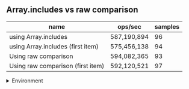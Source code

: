 ## Array.includes vs raw comparison

|name|ops/sec|samples|
|-|-|-|
|using Array.includes|587,190,894|96|
|using Array.includes (first item)|575,456,138|94|
|Using raw comparison|594,082,365|93|
|Using raw comparison (first item)|592,120,521|97|


<details>
<summary>Environment</summary>

* __Machine:__ linux x64 | 2 vCPUs | 6.8GB Mem
* __Run:__ Tue Oct 10 2023 20:56:39 GMT+0000 (Coordinated Universal Time)
</details>

<!--
{"environment":{"platform":"linux","arch":"x64","cpus":2,"totalMemory":6.759757995605469},"benchmarks":"[{\"timeStamp\":1696971382885,\"currentTarget\":{\"0\":{\"name\":\"using Array.includes\",\"options\":{\"async\":false,\"defer\":false,\"delay\":0.005,\"initCount\":1,\"maxTime\":5,\"minSamples\":5,\"minTime\":0.05},\"async\":false,\"defer\":false,\"delay\":0.005,\"initCount\":1,\"maxTime\":5,\"minSamples\":5,\"minTime\":0.05,\"id\":1,\"stats\":{\"moe\":1.1638781719102714e-11,\"rme\":0.6834186639190564,\"sem\":5.938153938317711e-12,\"deviation\":5.818178865190706e-11,\"mean\":1.7030236857097604e-9,\"sample\":[1.7072237518775153e-9,1.7896652334244849e-9,1.684693413960653e-9,1.6855086560657862e-9,1.6723541983934362e-9,1.7002535317568772e-9,1.7586540576321457e-9,1.7725470388930362e-9,1.7534371310819755e-9,1.6757665306461163e-9,1.6948631301412543e-9,1.670102591439304e-9,1.6738018363074474e-9,1.6968111473923005e-9,1.6996664649183788e-9,1.67289787144994e-9,1.6692386849462667e-9,1.9366142923841677e-9,1.9936271845066923e-9,1.6830048869870487e-9,1.6688283952365702e-9,1.6862771650578724e-9,1.6781515209470558e-9,1.671800452376008e-9,1.8676130424698048e-9,1.676797241369557e-9,1.6840122497878174e-9,1.6710832708998762e-9,1.6872344965957729e-9,1.6933954463679206e-9,1.690083143286802e-9,1.6841256873378279e-9,1.7911833174156091e-9,1.6863872671903583e-9,1.6766438121634271e-9,1.6960072450605302e-9,1.6953040389838263e-9,1.6876794746477248e-9,1.684046938130073e-9,1.6798039868512505e-9,1.6995610323704272e-9,1.7026565333124491e-9,1.6967424044371192e-9,1.6872057786508864e-9,1.686011632468742e-9,1.676061381555288e-9,1.6772689027617058e-9,1.6996911470080605e-9,1.6925862073681108e-9,1.8417498480884087e-9,1.692062513462579e-9,1.9253612940939694e-9,1.6759579836120262e-9,1.6799941056501506e-9,1.6890704104638184e-9,1.682679316882476e-9,1.6853478510271785e-9,1.6891237771442116e-9,1.6956850437276574e-9,1.688176451858885e-9,1.6775223944935726e-9,1.6844305444995729e-9,1.8169159302009183e-9,1.6699271151233369e-9,1.6707677070478771e-9,1.677932684203269e-9,1.6733728682596132e-9,1.6998779303894358e-9,1.6816752561450566e-9,1.7927524645900401e-9,1.6815418727982493e-9,1.6885300394706639e-9,1.6824958689186249e-9,1.6787966240504816e-9,1.6769453339076477e-9,1.6940872453166902e-9,1.6844038611593763e-9,1.6810181788927174e-9,1.681952162507946e-9,1.6774290028028847e-9,1.6896374647971697e-9,1.6784663843613746e-9,1.68925055636432e-9,1.6760380336326158e-9,1.717209993951554e-9,1.6683193438139712e-9,1.7157489810132692e-9,1.6757812064832245e-9,1.6756610980981649e-9,1.682589260609313e-9,1.670324063162935e-9,1.6701139318588877e-9,1.6768652838870583e-9,1.6684861146901992e-9,1.6727090868180498e-9,1.6805144974923331e-9],\"variance\":3.385120530735181e-21},\"times\":{\"cycle\":0.051058785689280496,\"elapsed\":5.647,\"period\":1.7030236857097604e-9,\"timeStamp\":1696971377238},\"running\":false,\"count\":29981254,\"cycles\":7,\"hz\":587190893.6975443},\"1\":{\"name\":\"using Array.includes (first item)\",\"options\":{\"async\":false,\"defer\":false,\"delay\":0.005,\"initCount\":1,\"maxTime\":5,\"minSamples\":5,\"minTime\":0.05},\"async\":false,\"defer\":false,\"delay\":0.005,\"initCount\":1,\"maxTime\":5,\"minSamples\":5,\"minTime\":0.05,\"id\":2,\"stats\":{\"moe\":1.8285670122189967e-11,\"rme\":1.052260111091939,\"sem\":9.329423531729576e-12,\"deviation\":9.045211707214276e-11,\"mean\":1.7377519046326652e-9,\"sample\":[1.7030899394910156e-9,1.684050038502367e-9,1.6825222453291394e-9,1.6955567573291886e-9,1.67664523575496e-9,1.6876739007972042e-9,1.6840266389044925e-9,1.7306165405263384e-9,1.7061917459500694e-9,1.6948883220802803e-9,1.711239190147731e-9,1.6725077938403141e-9,1.6945187467985512e-9,1.6865880094877075e-9,1.6666113685365024e-9,1.671665437856321e-9,1.6759071473482434e-9,1.6859554268439697e-9,1.6746652532184943e-9,1.6664315580602736e-9,1.687270530238156e-9,1.6677733284034435e-9,1.7083425469140215e-9,1.6751979929408824e-9,1.7160235936913124e-9,1.7157871866941446e-9,1.7979977282822337e-9,1.9387664928088127e-9,1.6750880958140482e-9,1.6887721358148712e-9,1.6758505841193758e-9,1.6708397611999687e-9,1.6742990404359504e-9,1.8887749190320182e-9,1.86475302510069e-9,1.783438073518348e-9,1.7660917059396585e-9,2.0701328773118596e-9,1.6746652532184943e-9,1.6667778288922043e-9,1.7203718378108837e-9,1.6996327751384935e-9,1.67560751870798e-9,1.7784172962696701e-9,1.844213714855142e-9,1.8537392422498223e-9,1.830632913566925e-9,1.889280991805423e-9,1.8085453888450655e-9,1.7632949722114411e-9,1.7887319123345193e-9,1.7548548329200789e-9,1.945155674057573e-9,1.989071012054327e-9,1.7906996069071991e-9,1.7173386970854988e-9,1.939249227840348e-9,2.0357797212801122e-9,1.8257253293601245e-9,1.874764650026091e-9,1.8943517404528827e-9,1.813276525074822e-9,1.7764629185254462e-9,1.8419596751785838e-9,1.7251562413544653e-9,1.781187396340975e-9,1.681340812863204e-9,1.683405054442191e-9,1.678484153406934e-9,1.6848233965489837e-9,1.76936122037014e-9,1.664870093339648e-9,1.6899807045814085e-9,1.6755975310866378e-9,1.6792532668344187e-9,1.680708196927395e-9,1.672208165200051e-9,1.6743156864715206e-9,1.6709063453422494e-9,1.6885224119892472e-9,1.691612149235571e-9,1.7126541364632674e-9,1.7332425192216766e-9,1.6804576075079214e-9,1.6975509553459441e-9,1.6837937060806834e-9,1.6669467528611707e-9,1.6749240990716106e-9,1.6705192584311005e-9,1.665205444372245e-9,1.6712983261878563e-9,1.6764589634273947e-9,1.7061908470641486e-9,1.708551421368356e-9],\"variance\":8.18158548283262e-21},\"times\":{\"cycle\":0.05219717023029801,\"elapsed\":5.395,\"period\":1.7377519046326652e-9,\"timeStamp\":1696971382901},\"running\":false,\"count\":30037182,\"cycles\":6,\"hz\":575456138.0908887},\"2\":{\"name\":\"Using raw comparison\",\"options\":{\"async\":false,\"defer\":false,\"delay\":0.005,\"initCount\":1,\"maxTime\":5,\"minSamples\":5,\"minTime\":0.05},\"async\":false,\"defer\":false,\"delay\":0.005,\"initCount\":1,\"maxTime\":5,\"minSamples\":5,\"minTime\":0.05,\"id\":3,\"stats\":{\"moe\":5.773371127348908e-12,\"rme\":0.3429857971974657,\"sem\":2.9455975139535244e-12,\"deviation\":2.840631370701686e-11,\"mean\":1.6832682794806893e-9,\"sample\":[1.6865368088101777e-9,1.708238140277028e-9,1.6707003603634077e-9,1.6828670912621406e-9,1.6946410668465278e-9,1.7375312579997496e-9,1.6801978730530706e-9,1.691611967004693e-9,1.7033921917417604e-9,1.6748919389950222e-9,1.6771322498619918e-9,1.6718419707710177e-9,1.7102835672681953e-9,1.6710727359391066e-9,1.6596909001638324e-9,1.6732734416983573e-9,1.6644043037513626e-9,1.664849058402957e-9,1.6801643175931895e-9,1.6641321072664578e-9,1.6649187919494495e-9,1.9171354375162697e-9,1.6890865605732105e-9,1.6605904330420047e-9,1.6785112906776669e-9,1.6934049954776085e-9,1.6610783687235784e-9,1.6804563952748336e-9,1.6904939435203413e-9,1.6817143871259327e-9,1.7073128385300647e-9,1.6640690118490936e-9,1.6731572744386126e-9,1.699449410336649e-9,1.674504914223589e-9,1.679457290459737e-9,1.6853158377031862e-9,1.6714146327798582e-9,1.6787934443562642e-9,1.666465575608274e-9,1.6853789331205503e-9,1.6747837156469764e-9,1.7008966220585496e-9,1.7079932467657127e-9,1.6749563401949574e-9,1.6641652979120992e-9,1.6717465724269177e-9,1.6724369710469038e-9,1.670040440478369e-9,1.7005514061532337e-9,1.6983706147813676e-9,1.7000966611173014e-9,1.6597805149070641e-9,1.693189223090294e-9,1.6748567350673875e-9,1.6849520056746553e-9,1.6718733610391355e-9,1.6737957124775501e-9,1.68040135134638e-9,1.6682241942199344e-9,1.6938544641031094e-9,1.6698184427819904e-9,1.6917133774137891e-9,1.6765201594526953e-9,1.6611811179909976e-9,1.6877791919343166e-9,1.685107771686664e-9,1.6861683725199193e-9,1.66784969295702e-9,1.6975301442860569e-9,1.6814453481855894e-9,1.665778203847533e-9,1.7056371686604219e-9,1.6778790687697994e-9,1.6834903570730347e-9,1.6687810411420128e-9,1.6888994478360009e-9,1.6691953124505465e-9,1.6604950184206566e-9,1.6868710098008967e-9,1.7046527937479367e-9,1.6875372243484283e-9,1.6681247691058862e-9,1.6864567384923632e-9,1.6615987034699994e-9,1.6657351196314458e-9,1.6829766275087483e-9,1.679277748132523e-9,1.6839543409385924e-9,1.6782072047878627e-9,1.6643728630021685e-9,1.6791750088480065e-9,1.682612035615534e-9],\"variance\":8.069186584214539e-22},\"times\":{\"cycle\":0.05079003314998424,\"elapsed\":5.398,\"period\":1.6832682794806893e-9,\"timeStamp\":1696971388296},\"running\":false,\"count\":30173463,\"cycles\":7,\"hz\":594082364.7603657},\"3\":{\"name\":\"Using raw comparison (first item)\",\"options\":{\"async\":false,\"defer\":false,\"delay\":0.005,\"initCount\":1,\"maxTime\":5,\"minSamples\":5,\"minTime\":0.05},\"async\":false,\"defer\":false,\"delay\":0.005,\"initCount\":1,\"maxTime\":5,\"minSamples\":5,\"minTime\":0.05,\"id\":4,\"stats\":{\"moe\":1.0233364271302843e-11,\"rme\":0.6059384981206611,\"sem\":5.221104220052471e-12,\"deviation\":5.142191303165434e-11,\"mean\":1.6888453701228707e-9,\"sample\":[1.6836901009995438e-9,1.6858043154616143e-9,1.6970505472727436e-9,1.675260201316078e-9,1.6744669422623174e-9,1.6761132344192848e-9,1.666862727318951e-9,1.6775703471859997e-9,1.6729400986361428e-9,1.6634273623494247e-9,1.6984711185467093e-9,1.6865254689226054e-9,1.6786941114376343e-9,1.6871860809705115e-9,1.6595132576422485e-9,2.0348966567090364e-9,1.6891041630317987e-9,1.663296329741813e-9,1.6693525368065427e-9,1.6825169693719419e-9,1.7191530203023232e-9,1.6710648872786669e-9,1.6623737894769886e-9,1.6729298773169442e-9,1.670776199403551e-9,1.7044886717218679e-9,1.6866783553179658e-9,1.6974600842557133e-9,1.685224861640529e-9,1.709522525518515e-9,1.6839336968234446e-9,1.6666809462086888e-9,1.6774294926320549e-9,1.6661400048592473e-9,1.6759295434344843e-9,1.6703213003139e-9,1.6633591110590219e-9,1.662980830395077e-9,1.6720369690374621e-9,1.663123515206916e-9,1.6635681940821374e-9,1.6747249517974206e-9,1.6694253060605805e-9,1.750930520659533e-9,1.6995106640969241e-9,1.686601770074774e-9,1.6768785965282993e-9,1.939702393992319e-9,1.6707692974405597e-9,1.6922597869669305e-9,1.6823076540712258e-9,1.6876272093166945e-9,1.6717382932255175e-9,1.6613713457175344e-9,1.7068876347815664e-9,1.663402281510232e-9,1.6927442848594093e-9,1.663491874299061e-9,1.6779670825475436e-9,1.714632997740868e-9,1.67296279437121e-9,1.6645172803584668e-9,1.6864955860287546e-9,1.7204038019994057e-9,1.6762514138239815e-9,1.675610958113911e-9,1.6829381550269815e-9,1.6616733397809172e-9,1.684006698355083e-9,1.6693888052947612e-9,1.6629708756407628e-9,1.686449130508621e-9,1.667513893684684e-9,1.685825266055741e-9,1.6707294784233024e-9,1.6849558178139268e-9,1.6909224320898276e-9,1.6888782232913775e-9,1.6665747289801547e-9,1.6864557670114973e-9,1.7443466784336286e-9,1.661129113362552e-9,1.6604355324469577e-9,1.883424252316654e-9,1.682108558984939e-9,1.6806948843247593e-9,1.6852378691861662e-9,1.6699993967418886e-9,1.6624299342913213e-9,1.6880950827694683e-9,1.6829912470499916e-9,1.7015183721295549e-9,1.6684297642641177e-9,1.6792645852248747e-9,1.691284154679096e-9,1.6732913676286124e-9,1.6669032690550423e-9],\"variance\":2.6442131398350225e-21},\"times\":{\"cycle\":0.050895641925283855,\"elapsed\":5.634,\"period\":1.6888453701228707e-9,\"timeStamp\":1696971393695},\"running\":false,\"count\":30136354,\"cycles\":8,\"hz\":592120520.7361557},\"options\":{},\"events\":{\"start\":[null],\"cycle\":[null,null],\"complete\":[null,null]},\"length\":4,\"running\":false},\"type\":\"cycle\",\"target\":{\"name\":\"using Array.includes\",\"options\":{\"async\":false,\"defer\":false,\"delay\":0.005,\"initCount\":1,\"maxTime\":5,\"minSamples\":5,\"minTime\":0.05},\"async\":false,\"defer\":false,\"delay\":0.005,\"initCount\":1,\"maxTime\":5,\"minSamples\":5,\"minTime\":0.05,\"id\":1,\"stats\":{\"moe\":1.1638781719102714e-11,\"rme\":0.6834186639190564,\"sem\":5.938153938317711e-12,\"deviation\":5.818178865190706e-11,\"mean\":1.7030236857097604e-9,\"sample\":[1.7072237518775153e-9,1.7896652334244849e-9,1.684693413960653e-9,1.6855086560657862e-9,1.6723541983934362e-9,1.7002535317568772e-9,1.7586540576321457e-9,1.7725470388930362e-9,1.7534371310819755e-9,1.6757665306461163e-9,1.6948631301412543e-9,1.670102591439304e-9,1.6738018363074474e-9,1.6968111473923005e-9,1.6996664649183788e-9,1.67289787144994e-9,1.6692386849462667e-9,1.9366142923841677e-9,1.9936271845066923e-9,1.6830048869870487e-9,1.6688283952365702e-9,1.6862771650578724e-9,1.6781515209470558e-9,1.671800452376008e-9,1.8676130424698048e-9,1.676797241369557e-9,1.6840122497878174e-9,1.6710832708998762e-9,1.6872344965957729e-9,1.6933954463679206e-9,1.690083143286802e-9,1.6841256873378279e-9,1.7911833174156091e-9,1.6863872671903583e-9,1.6766438121634271e-9,1.6960072450605302e-9,1.6953040389838263e-9,1.6876794746477248e-9,1.684046938130073e-9,1.6798039868512505e-9,1.6995610323704272e-9,1.7026565333124491e-9,1.6967424044371192e-9,1.6872057786508864e-9,1.686011632468742e-9,1.676061381555288e-9,1.6772689027617058e-9,1.6996911470080605e-9,1.6925862073681108e-9,1.8417498480884087e-9,1.692062513462579e-9,1.9253612940939694e-9,1.6759579836120262e-9,1.6799941056501506e-9,1.6890704104638184e-9,1.682679316882476e-9,1.6853478510271785e-9,1.6891237771442116e-9,1.6956850437276574e-9,1.688176451858885e-9,1.6775223944935726e-9,1.6844305444995729e-9,1.8169159302009183e-9,1.6699271151233369e-9,1.6707677070478771e-9,1.677932684203269e-9,1.6733728682596132e-9,1.6998779303894358e-9,1.6816752561450566e-9,1.7927524645900401e-9,1.6815418727982493e-9,1.6885300394706639e-9,1.6824958689186249e-9,1.6787966240504816e-9,1.6769453339076477e-9,1.6940872453166902e-9,1.6844038611593763e-9,1.6810181788927174e-9,1.681952162507946e-9,1.6774290028028847e-9,1.6896374647971697e-9,1.6784663843613746e-9,1.68925055636432e-9,1.6760380336326158e-9,1.717209993951554e-9,1.6683193438139712e-9,1.7157489810132692e-9,1.6757812064832245e-9,1.6756610980981649e-9,1.682589260609313e-9,1.670324063162935e-9,1.6701139318588877e-9,1.6768652838870583e-9,1.6684861146901992e-9,1.6727090868180498e-9,1.6805144974923331e-9],\"variance\":3.385120530735181e-21},\"times\":{\"cycle\":0.051058785689280496,\"elapsed\":5.647,\"period\":1.7030236857097604e-9,\"timeStamp\":1696971377238},\"running\":false,\"count\":29981254,\"cycles\":7,\"hz\":587190893.6975443},\"aborted\":false},{\"timeStamp\":1696971388296,\"currentTarget\":{\"0\":{\"name\":\"using Array.includes\",\"options\":{\"async\":false,\"defer\":false,\"delay\":0.005,\"initCount\":1,\"maxTime\":5,\"minSamples\":5,\"minTime\":0.05},\"async\":false,\"defer\":false,\"delay\":0.005,\"initCount\":1,\"maxTime\":5,\"minSamples\":5,\"minTime\":0.05,\"id\":1,\"stats\":{\"moe\":1.1638781719102714e-11,\"rme\":0.6834186639190564,\"sem\":5.938153938317711e-12,\"deviation\":5.818178865190706e-11,\"mean\":1.7030236857097604e-9,\"sample\":[1.7072237518775153e-9,1.7896652334244849e-9,1.684693413960653e-9,1.6855086560657862e-9,1.6723541983934362e-9,1.7002535317568772e-9,1.7586540576321457e-9,1.7725470388930362e-9,1.7534371310819755e-9,1.6757665306461163e-9,1.6948631301412543e-9,1.670102591439304e-9,1.6738018363074474e-9,1.6968111473923005e-9,1.6996664649183788e-9,1.67289787144994e-9,1.6692386849462667e-9,1.9366142923841677e-9,1.9936271845066923e-9,1.6830048869870487e-9,1.6688283952365702e-9,1.6862771650578724e-9,1.6781515209470558e-9,1.671800452376008e-9,1.8676130424698048e-9,1.676797241369557e-9,1.6840122497878174e-9,1.6710832708998762e-9,1.6872344965957729e-9,1.6933954463679206e-9,1.690083143286802e-9,1.6841256873378279e-9,1.7911833174156091e-9,1.6863872671903583e-9,1.6766438121634271e-9,1.6960072450605302e-9,1.6953040389838263e-9,1.6876794746477248e-9,1.684046938130073e-9,1.6798039868512505e-9,1.6995610323704272e-9,1.7026565333124491e-9,1.6967424044371192e-9,1.6872057786508864e-9,1.686011632468742e-9,1.676061381555288e-9,1.6772689027617058e-9,1.6996911470080605e-9,1.6925862073681108e-9,1.8417498480884087e-9,1.692062513462579e-9,1.9253612940939694e-9,1.6759579836120262e-9,1.6799941056501506e-9,1.6890704104638184e-9,1.682679316882476e-9,1.6853478510271785e-9,1.6891237771442116e-9,1.6956850437276574e-9,1.688176451858885e-9,1.6775223944935726e-9,1.6844305444995729e-9,1.8169159302009183e-9,1.6699271151233369e-9,1.6707677070478771e-9,1.677932684203269e-9,1.6733728682596132e-9,1.6998779303894358e-9,1.6816752561450566e-9,1.7927524645900401e-9,1.6815418727982493e-9,1.6885300394706639e-9,1.6824958689186249e-9,1.6787966240504816e-9,1.6769453339076477e-9,1.6940872453166902e-9,1.6844038611593763e-9,1.6810181788927174e-9,1.681952162507946e-9,1.6774290028028847e-9,1.6896374647971697e-9,1.6784663843613746e-9,1.68925055636432e-9,1.6760380336326158e-9,1.717209993951554e-9,1.6683193438139712e-9,1.7157489810132692e-9,1.6757812064832245e-9,1.6756610980981649e-9,1.682589260609313e-9,1.670324063162935e-9,1.6701139318588877e-9,1.6768652838870583e-9,1.6684861146901992e-9,1.6727090868180498e-9,1.6805144974923331e-9],\"variance\":3.385120530735181e-21},\"times\":{\"cycle\":0.051058785689280496,\"elapsed\":5.647,\"period\":1.7030236857097604e-9,\"timeStamp\":1696971377238},\"running\":false,\"count\":29981254,\"cycles\":7,\"hz\":587190893.6975443},\"1\":{\"name\":\"using Array.includes (first item)\",\"options\":{\"async\":false,\"defer\":false,\"delay\":0.005,\"initCount\":1,\"maxTime\":5,\"minSamples\":5,\"minTime\":0.05},\"async\":false,\"defer\":false,\"delay\":0.005,\"initCount\":1,\"maxTime\":5,\"minSamples\":5,\"minTime\":0.05,\"id\":2,\"stats\":{\"moe\":1.8285670122189967e-11,\"rme\":1.052260111091939,\"sem\":9.329423531729576e-12,\"deviation\":9.045211707214276e-11,\"mean\":1.7377519046326652e-9,\"sample\":[1.7030899394910156e-9,1.684050038502367e-9,1.6825222453291394e-9,1.6955567573291886e-9,1.67664523575496e-9,1.6876739007972042e-9,1.6840266389044925e-9,1.7306165405263384e-9,1.7061917459500694e-9,1.6948883220802803e-9,1.711239190147731e-9,1.6725077938403141e-9,1.6945187467985512e-9,1.6865880094877075e-9,1.6666113685365024e-9,1.671665437856321e-9,1.6759071473482434e-9,1.6859554268439697e-9,1.6746652532184943e-9,1.6664315580602736e-9,1.687270530238156e-9,1.6677733284034435e-9,1.7083425469140215e-9,1.6751979929408824e-9,1.7160235936913124e-9,1.7157871866941446e-9,1.7979977282822337e-9,1.9387664928088127e-9,1.6750880958140482e-9,1.6887721358148712e-9,1.6758505841193758e-9,1.6708397611999687e-9,1.6742990404359504e-9,1.8887749190320182e-9,1.86475302510069e-9,1.783438073518348e-9,1.7660917059396585e-9,2.0701328773118596e-9,1.6746652532184943e-9,1.6667778288922043e-9,1.7203718378108837e-9,1.6996327751384935e-9,1.67560751870798e-9,1.7784172962696701e-9,1.844213714855142e-9,1.8537392422498223e-9,1.830632913566925e-9,1.889280991805423e-9,1.8085453888450655e-9,1.7632949722114411e-9,1.7887319123345193e-9,1.7548548329200789e-9,1.945155674057573e-9,1.989071012054327e-9,1.7906996069071991e-9,1.7173386970854988e-9,1.939249227840348e-9,2.0357797212801122e-9,1.8257253293601245e-9,1.874764650026091e-9,1.8943517404528827e-9,1.813276525074822e-9,1.7764629185254462e-9,1.8419596751785838e-9,1.7251562413544653e-9,1.781187396340975e-9,1.681340812863204e-9,1.683405054442191e-9,1.678484153406934e-9,1.6848233965489837e-9,1.76936122037014e-9,1.664870093339648e-9,1.6899807045814085e-9,1.6755975310866378e-9,1.6792532668344187e-9,1.680708196927395e-9,1.672208165200051e-9,1.6743156864715206e-9,1.6709063453422494e-9,1.6885224119892472e-9,1.691612149235571e-9,1.7126541364632674e-9,1.7332425192216766e-9,1.6804576075079214e-9,1.6975509553459441e-9,1.6837937060806834e-9,1.6669467528611707e-9,1.6749240990716106e-9,1.6705192584311005e-9,1.665205444372245e-9,1.6712983261878563e-9,1.6764589634273947e-9,1.7061908470641486e-9,1.708551421368356e-9],\"variance\":8.18158548283262e-21},\"times\":{\"cycle\":0.05219717023029801,\"elapsed\":5.395,\"period\":1.7377519046326652e-9,\"timeStamp\":1696971382901},\"running\":false,\"count\":30037182,\"cycles\":6,\"hz\":575456138.0908887},\"2\":{\"name\":\"Using raw comparison\",\"options\":{\"async\":false,\"defer\":false,\"delay\":0.005,\"initCount\":1,\"maxTime\":5,\"minSamples\":5,\"minTime\":0.05},\"async\":false,\"defer\":false,\"delay\":0.005,\"initCount\":1,\"maxTime\":5,\"minSamples\":5,\"minTime\":0.05,\"id\":3,\"stats\":{\"moe\":5.773371127348908e-12,\"rme\":0.3429857971974657,\"sem\":2.9455975139535244e-12,\"deviation\":2.840631370701686e-11,\"mean\":1.6832682794806893e-9,\"sample\":[1.6865368088101777e-9,1.708238140277028e-9,1.6707003603634077e-9,1.6828670912621406e-9,1.6946410668465278e-9,1.7375312579997496e-9,1.6801978730530706e-9,1.691611967004693e-9,1.7033921917417604e-9,1.6748919389950222e-9,1.6771322498619918e-9,1.6718419707710177e-9,1.7102835672681953e-9,1.6710727359391066e-9,1.6596909001638324e-9,1.6732734416983573e-9,1.6644043037513626e-9,1.664849058402957e-9,1.6801643175931895e-9,1.6641321072664578e-9,1.6649187919494495e-9,1.9171354375162697e-9,1.6890865605732105e-9,1.6605904330420047e-9,1.6785112906776669e-9,1.6934049954776085e-9,1.6610783687235784e-9,1.6804563952748336e-9,1.6904939435203413e-9,1.6817143871259327e-9,1.7073128385300647e-9,1.6640690118490936e-9,1.6731572744386126e-9,1.699449410336649e-9,1.674504914223589e-9,1.679457290459737e-9,1.6853158377031862e-9,1.6714146327798582e-9,1.6787934443562642e-9,1.666465575608274e-9,1.6853789331205503e-9,1.6747837156469764e-9,1.7008966220585496e-9,1.7079932467657127e-9,1.6749563401949574e-9,1.6641652979120992e-9,1.6717465724269177e-9,1.6724369710469038e-9,1.670040440478369e-9,1.7005514061532337e-9,1.6983706147813676e-9,1.7000966611173014e-9,1.6597805149070641e-9,1.693189223090294e-9,1.6748567350673875e-9,1.6849520056746553e-9,1.6718733610391355e-9,1.6737957124775501e-9,1.68040135134638e-9,1.6682241942199344e-9,1.6938544641031094e-9,1.6698184427819904e-9,1.6917133774137891e-9,1.6765201594526953e-9,1.6611811179909976e-9,1.6877791919343166e-9,1.685107771686664e-9,1.6861683725199193e-9,1.66784969295702e-9,1.6975301442860569e-9,1.6814453481855894e-9,1.665778203847533e-9,1.7056371686604219e-9,1.6778790687697994e-9,1.6834903570730347e-9,1.6687810411420128e-9,1.6888994478360009e-9,1.6691953124505465e-9,1.6604950184206566e-9,1.6868710098008967e-9,1.7046527937479367e-9,1.6875372243484283e-9,1.6681247691058862e-9,1.6864567384923632e-9,1.6615987034699994e-9,1.6657351196314458e-9,1.6829766275087483e-9,1.679277748132523e-9,1.6839543409385924e-9,1.6782072047878627e-9,1.6643728630021685e-9,1.6791750088480065e-9,1.682612035615534e-9],\"variance\":8.069186584214539e-22},\"times\":{\"cycle\":0.05079003314998424,\"elapsed\":5.398,\"period\":1.6832682794806893e-9,\"timeStamp\":1696971388296},\"running\":false,\"count\":30173463,\"cycles\":7,\"hz\":594082364.7603657},\"3\":{\"name\":\"Using raw comparison (first item)\",\"options\":{\"async\":false,\"defer\":false,\"delay\":0.005,\"initCount\":1,\"maxTime\":5,\"minSamples\":5,\"minTime\":0.05},\"async\":false,\"defer\":false,\"delay\":0.005,\"initCount\":1,\"maxTime\":5,\"minSamples\":5,\"minTime\":0.05,\"id\":4,\"stats\":{\"moe\":1.0233364271302843e-11,\"rme\":0.6059384981206611,\"sem\":5.221104220052471e-12,\"deviation\":5.142191303165434e-11,\"mean\":1.6888453701228707e-9,\"sample\":[1.6836901009995438e-9,1.6858043154616143e-9,1.6970505472727436e-9,1.675260201316078e-9,1.6744669422623174e-9,1.6761132344192848e-9,1.666862727318951e-9,1.6775703471859997e-9,1.6729400986361428e-9,1.6634273623494247e-9,1.6984711185467093e-9,1.6865254689226054e-9,1.6786941114376343e-9,1.6871860809705115e-9,1.6595132576422485e-9,2.0348966567090364e-9,1.6891041630317987e-9,1.663296329741813e-9,1.6693525368065427e-9,1.6825169693719419e-9,1.7191530203023232e-9,1.6710648872786669e-9,1.6623737894769886e-9,1.6729298773169442e-9,1.670776199403551e-9,1.7044886717218679e-9,1.6866783553179658e-9,1.6974600842557133e-9,1.685224861640529e-9,1.709522525518515e-9,1.6839336968234446e-9,1.6666809462086888e-9,1.6774294926320549e-9,1.6661400048592473e-9,1.6759295434344843e-9,1.6703213003139e-9,1.6633591110590219e-9,1.662980830395077e-9,1.6720369690374621e-9,1.663123515206916e-9,1.6635681940821374e-9,1.6747249517974206e-9,1.6694253060605805e-9,1.750930520659533e-9,1.6995106640969241e-9,1.686601770074774e-9,1.6768785965282993e-9,1.939702393992319e-9,1.6707692974405597e-9,1.6922597869669305e-9,1.6823076540712258e-9,1.6876272093166945e-9,1.6717382932255175e-9,1.6613713457175344e-9,1.7068876347815664e-9,1.663402281510232e-9,1.6927442848594093e-9,1.663491874299061e-9,1.6779670825475436e-9,1.714632997740868e-9,1.67296279437121e-9,1.6645172803584668e-9,1.6864955860287546e-9,1.7204038019994057e-9,1.6762514138239815e-9,1.675610958113911e-9,1.6829381550269815e-9,1.6616733397809172e-9,1.684006698355083e-9,1.6693888052947612e-9,1.6629708756407628e-9,1.686449130508621e-9,1.667513893684684e-9,1.685825266055741e-9,1.6707294784233024e-9,1.6849558178139268e-9,1.6909224320898276e-9,1.6888782232913775e-9,1.6665747289801547e-9,1.6864557670114973e-9,1.7443466784336286e-9,1.661129113362552e-9,1.6604355324469577e-9,1.883424252316654e-9,1.682108558984939e-9,1.6806948843247593e-9,1.6852378691861662e-9,1.6699993967418886e-9,1.6624299342913213e-9,1.6880950827694683e-9,1.6829912470499916e-9,1.7015183721295549e-9,1.6684297642641177e-9,1.6792645852248747e-9,1.691284154679096e-9,1.6732913676286124e-9,1.6669032690550423e-9],\"variance\":2.6442131398350225e-21},\"times\":{\"cycle\":0.050895641925283855,\"elapsed\":5.634,\"period\":1.6888453701228707e-9,\"timeStamp\":1696971393695},\"running\":false,\"count\":30136354,\"cycles\":8,\"hz\":592120520.7361557},\"options\":{},\"events\":{\"start\":[null],\"cycle\":[null,null],\"complete\":[null,null]},\"length\":4,\"running\":false},\"type\":\"cycle\",\"target\":{\"name\":\"using Array.includes (first item)\",\"options\":{\"async\":false,\"defer\":false,\"delay\":0.005,\"initCount\":1,\"maxTime\":5,\"minSamples\":5,\"minTime\":0.05},\"async\":false,\"defer\":false,\"delay\":0.005,\"initCount\":1,\"maxTime\":5,\"minSamples\":5,\"minTime\":0.05,\"id\":2,\"stats\":{\"moe\":1.8285670122189967e-11,\"rme\":1.052260111091939,\"sem\":9.329423531729576e-12,\"deviation\":9.045211707214276e-11,\"mean\":1.7377519046326652e-9,\"sample\":[1.7030899394910156e-9,1.684050038502367e-9,1.6825222453291394e-9,1.6955567573291886e-9,1.67664523575496e-9,1.6876739007972042e-9,1.6840266389044925e-9,1.7306165405263384e-9,1.7061917459500694e-9,1.6948883220802803e-9,1.711239190147731e-9,1.6725077938403141e-9,1.6945187467985512e-9,1.6865880094877075e-9,1.6666113685365024e-9,1.671665437856321e-9,1.6759071473482434e-9,1.6859554268439697e-9,1.6746652532184943e-9,1.6664315580602736e-9,1.687270530238156e-9,1.6677733284034435e-9,1.7083425469140215e-9,1.6751979929408824e-9,1.7160235936913124e-9,1.7157871866941446e-9,1.7979977282822337e-9,1.9387664928088127e-9,1.6750880958140482e-9,1.6887721358148712e-9,1.6758505841193758e-9,1.6708397611999687e-9,1.6742990404359504e-9,1.8887749190320182e-9,1.86475302510069e-9,1.783438073518348e-9,1.7660917059396585e-9,2.0701328773118596e-9,1.6746652532184943e-9,1.6667778288922043e-9,1.7203718378108837e-9,1.6996327751384935e-9,1.67560751870798e-9,1.7784172962696701e-9,1.844213714855142e-9,1.8537392422498223e-9,1.830632913566925e-9,1.889280991805423e-9,1.8085453888450655e-9,1.7632949722114411e-9,1.7887319123345193e-9,1.7548548329200789e-9,1.945155674057573e-9,1.989071012054327e-9,1.7906996069071991e-9,1.7173386970854988e-9,1.939249227840348e-9,2.0357797212801122e-9,1.8257253293601245e-9,1.874764650026091e-9,1.8943517404528827e-9,1.813276525074822e-9,1.7764629185254462e-9,1.8419596751785838e-9,1.7251562413544653e-9,1.781187396340975e-9,1.681340812863204e-9,1.683405054442191e-9,1.678484153406934e-9,1.6848233965489837e-9,1.76936122037014e-9,1.664870093339648e-9,1.6899807045814085e-9,1.6755975310866378e-9,1.6792532668344187e-9,1.680708196927395e-9,1.672208165200051e-9,1.6743156864715206e-9,1.6709063453422494e-9,1.6885224119892472e-9,1.691612149235571e-9,1.7126541364632674e-9,1.7332425192216766e-9,1.6804576075079214e-9,1.6975509553459441e-9,1.6837937060806834e-9,1.6669467528611707e-9,1.6749240990716106e-9,1.6705192584311005e-9,1.665205444372245e-9,1.6712983261878563e-9,1.6764589634273947e-9,1.7061908470641486e-9,1.708551421368356e-9],\"variance\":8.18158548283262e-21},\"times\":{\"cycle\":0.05219717023029801,\"elapsed\":5.395,\"period\":1.7377519046326652e-9,\"timeStamp\":1696971382901},\"running\":false,\"count\":30037182,\"cycles\":6,\"hz\":575456138.0908887},\"aborted\":false},{\"timeStamp\":1696971393694,\"currentTarget\":{\"0\":{\"name\":\"using Array.includes\",\"options\":{\"async\":false,\"defer\":false,\"delay\":0.005,\"initCount\":1,\"maxTime\":5,\"minSamples\":5,\"minTime\":0.05},\"async\":false,\"defer\":false,\"delay\":0.005,\"initCount\":1,\"maxTime\":5,\"minSamples\":5,\"minTime\":0.05,\"id\":1,\"stats\":{\"moe\":1.1638781719102714e-11,\"rme\":0.6834186639190564,\"sem\":5.938153938317711e-12,\"deviation\":5.818178865190706e-11,\"mean\":1.7030236857097604e-9,\"sample\":[1.7072237518775153e-9,1.7896652334244849e-9,1.684693413960653e-9,1.6855086560657862e-9,1.6723541983934362e-9,1.7002535317568772e-9,1.7586540576321457e-9,1.7725470388930362e-9,1.7534371310819755e-9,1.6757665306461163e-9,1.6948631301412543e-9,1.670102591439304e-9,1.6738018363074474e-9,1.6968111473923005e-9,1.6996664649183788e-9,1.67289787144994e-9,1.6692386849462667e-9,1.9366142923841677e-9,1.9936271845066923e-9,1.6830048869870487e-9,1.6688283952365702e-9,1.6862771650578724e-9,1.6781515209470558e-9,1.671800452376008e-9,1.8676130424698048e-9,1.676797241369557e-9,1.6840122497878174e-9,1.6710832708998762e-9,1.6872344965957729e-9,1.6933954463679206e-9,1.690083143286802e-9,1.6841256873378279e-9,1.7911833174156091e-9,1.6863872671903583e-9,1.6766438121634271e-9,1.6960072450605302e-9,1.6953040389838263e-9,1.6876794746477248e-9,1.684046938130073e-9,1.6798039868512505e-9,1.6995610323704272e-9,1.7026565333124491e-9,1.6967424044371192e-9,1.6872057786508864e-9,1.686011632468742e-9,1.676061381555288e-9,1.6772689027617058e-9,1.6996911470080605e-9,1.6925862073681108e-9,1.8417498480884087e-9,1.692062513462579e-9,1.9253612940939694e-9,1.6759579836120262e-9,1.6799941056501506e-9,1.6890704104638184e-9,1.682679316882476e-9,1.6853478510271785e-9,1.6891237771442116e-9,1.6956850437276574e-9,1.688176451858885e-9,1.6775223944935726e-9,1.6844305444995729e-9,1.8169159302009183e-9,1.6699271151233369e-9,1.6707677070478771e-9,1.677932684203269e-9,1.6733728682596132e-9,1.6998779303894358e-9,1.6816752561450566e-9,1.7927524645900401e-9,1.6815418727982493e-9,1.6885300394706639e-9,1.6824958689186249e-9,1.6787966240504816e-9,1.6769453339076477e-9,1.6940872453166902e-9,1.6844038611593763e-9,1.6810181788927174e-9,1.681952162507946e-9,1.6774290028028847e-9,1.6896374647971697e-9,1.6784663843613746e-9,1.68925055636432e-9,1.6760380336326158e-9,1.717209993951554e-9,1.6683193438139712e-9,1.7157489810132692e-9,1.6757812064832245e-9,1.6756610980981649e-9,1.682589260609313e-9,1.670324063162935e-9,1.6701139318588877e-9,1.6768652838870583e-9,1.6684861146901992e-9,1.6727090868180498e-9,1.6805144974923331e-9],\"variance\":3.385120530735181e-21},\"times\":{\"cycle\":0.051058785689280496,\"elapsed\":5.647,\"period\":1.7030236857097604e-9,\"timeStamp\":1696971377238},\"running\":false,\"count\":29981254,\"cycles\":7,\"hz\":587190893.6975443},\"1\":{\"name\":\"using Array.includes (first item)\",\"options\":{\"async\":false,\"defer\":false,\"delay\":0.005,\"initCount\":1,\"maxTime\":5,\"minSamples\":5,\"minTime\":0.05},\"async\":false,\"defer\":false,\"delay\":0.005,\"initCount\":1,\"maxTime\":5,\"minSamples\":5,\"minTime\":0.05,\"id\":2,\"stats\":{\"moe\":1.8285670122189967e-11,\"rme\":1.052260111091939,\"sem\":9.329423531729576e-12,\"deviation\":9.045211707214276e-11,\"mean\":1.7377519046326652e-9,\"sample\":[1.7030899394910156e-9,1.684050038502367e-9,1.6825222453291394e-9,1.6955567573291886e-9,1.67664523575496e-9,1.6876739007972042e-9,1.6840266389044925e-9,1.7306165405263384e-9,1.7061917459500694e-9,1.6948883220802803e-9,1.711239190147731e-9,1.6725077938403141e-9,1.6945187467985512e-9,1.6865880094877075e-9,1.6666113685365024e-9,1.671665437856321e-9,1.6759071473482434e-9,1.6859554268439697e-9,1.6746652532184943e-9,1.6664315580602736e-9,1.687270530238156e-9,1.6677733284034435e-9,1.7083425469140215e-9,1.6751979929408824e-9,1.7160235936913124e-9,1.7157871866941446e-9,1.7979977282822337e-9,1.9387664928088127e-9,1.6750880958140482e-9,1.6887721358148712e-9,1.6758505841193758e-9,1.6708397611999687e-9,1.6742990404359504e-9,1.8887749190320182e-9,1.86475302510069e-9,1.783438073518348e-9,1.7660917059396585e-9,2.0701328773118596e-9,1.6746652532184943e-9,1.6667778288922043e-9,1.7203718378108837e-9,1.6996327751384935e-9,1.67560751870798e-9,1.7784172962696701e-9,1.844213714855142e-9,1.8537392422498223e-9,1.830632913566925e-9,1.889280991805423e-9,1.8085453888450655e-9,1.7632949722114411e-9,1.7887319123345193e-9,1.7548548329200789e-9,1.945155674057573e-9,1.989071012054327e-9,1.7906996069071991e-9,1.7173386970854988e-9,1.939249227840348e-9,2.0357797212801122e-9,1.8257253293601245e-9,1.874764650026091e-9,1.8943517404528827e-9,1.813276525074822e-9,1.7764629185254462e-9,1.8419596751785838e-9,1.7251562413544653e-9,1.781187396340975e-9,1.681340812863204e-9,1.683405054442191e-9,1.678484153406934e-9,1.6848233965489837e-9,1.76936122037014e-9,1.664870093339648e-9,1.6899807045814085e-9,1.6755975310866378e-9,1.6792532668344187e-9,1.680708196927395e-9,1.672208165200051e-9,1.6743156864715206e-9,1.6709063453422494e-9,1.6885224119892472e-9,1.691612149235571e-9,1.7126541364632674e-9,1.7332425192216766e-9,1.6804576075079214e-9,1.6975509553459441e-9,1.6837937060806834e-9,1.6669467528611707e-9,1.6749240990716106e-9,1.6705192584311005e-9,1.665205444372245e-9,1.6712983261878563e-9,1.6764589634273947e-9,1.7061908470641486e-9,1.708551421368356e-9],\"variance\":8.18158548283262e-21},\"times\":{\"cycle\":0.05219717023029801,\"elapsed\":5.395,\"period\":1.7377519046326652e-9,\"timeStamp\":1696971382901},\"running\":false,\"count\":30037182,\"cycles\":6,\"hz\":575456138.0908887},\"2\":{\"name\":\"Using raw comparison\",\"options\":{\"async\":false,\"defer\":false,\"delay\":0.005,\"initCount\":1,\"maxTime\":5,\"minSamples\":5,\"minTime\":0.05},\"async\":false,\"defer\":false,\"delay\":0.005,\"initCount\":1,\"maxTime\":5,\"minSamples\":5,\"minTime\":0.05,\"id\":3,\"stats\":{\"moe\":5.773371127348908e-12,\"rme\":0.3429857971974657,\"sem\":2.9455975139535244e-12,\"deviation\":2.840631370701686e-11,\"mean\":1.6832682794806893e-9,\"sample\":[1.6865368088101777e-9,1.708238140277028e-9,1.6707003603634077e-9,1.6828670912621406e-9,1.6946410668465278e-9,1.7375312579997496e-9,1.6801978730530706e-9,1.691611967004693e-9,1.7033921917417604e-9,1.6748919389950222e-9,1.6771322498619918e-9,1.6718419707710177e-9,1.7102835672681953e-9,1.6710727359391066e-9,1.6596909001638324e-9,1.6732734416983573e-9,1.6644043037513626e-9,1.664849058402957e-9,1.6801643175931895e-9,1.6641321072664578e-9,1.6649187919494495e-9,1.9171354375162697e-9,1.6890865605732105e-9,1.6605904330420047e-9,1.6785112906776669e-9,1.6934049954776085e-9,1.6610783687235784e-9,1.6804563952748336e-9,1.6904939435203413e-9,1.6817143871259327e-9,1.7073128385300647e-9,1.6640690118490936e-9,1.6731572744386126e-9,1.699449410336649e-9,1.674504914223589e-9,1.679457290459737e-9,1.6853158377031862e-9,1.6714146327798582e-9,1.6787934443562642e-9,1.666465575608274e-9,1.6853789331205503e-9,1.6747837156469764e-9,1.7008966220585496e-9,1.7079932467657127e-9,1.6749563401949574e-9,1.6641652979120992e-9,1.6717465724269177e-9,1.6724369710469038e-9,1.670040440478369e-9,1.7005514061532337e-9,1.6983706147813676e-9,1.7000966611173014e-9,1.6597805149070641e-9,1.693189223090294e-9,1.6748567350673875e-9,1.6849520056746553e-9,1.6718733610391355e-9,1.6737957124775501e-9,1.68040135134638e-9,1.6682241942199344e-9,1.6938544641031094e-9,1.6698184427819904e-9,1.6917133774137891e-9,1.6765201594526953e-9,1.6611811179909976e-9,1.6877791919343166e-9,1.685107771686664e-9,1.6861683725199193e-9,1.66784969295702e-9,1.6975301442860569e-9,1.6814453481855894e-9,1.665778203847533e-9,1.7056371686604219e-9,1.6778790687697994e-9,1.6834903570730347e-9,1.6687810411420128e-9,1.6888994478360009e-9,1.6691953124505465e-9,1.6604950184206566e-9,1.6868710098008967e-9,1.7046527937479367e-9,1.6875372243484283e-9,1.6681247691058862e-9,1.6864567384923632e-9,1.6615987034699994e-9,1.6657351196314458e-9,1.6829766275087483e-9,1.679277748132523e-9,1.6839543409385924e-9,1.6782072047878627e-9,1.6643728630021685e-9,1.6791750088480065e-9,1.682612035615534e-9],\"variance\":8.069186584214539e-22},\"times\":{\"cycle\":0.05079003314998424,\"elapsed\":5.398,\"period\":1.6832682794806893e-9,\"timeStamp\":1696971388296},\"running\":false,\"count\":30173463,\"cycles\":7,\"hz\":594082364.7603657},\"3\":{\"name\":\"Using raw comparison (first item)\",\"options\":{\"async\":false,\"defer\":false,\"delay\":0.005,\"initCount\":1,\"maxTime\":5,\"minSamples\":5,\"minTime\":0.05},\"async\":false,\"defer\":false,\"delay\":0.005,\"initCount\":1,\"maxTime\":5,\"minSamples\":5,\"minTime\":0.05,\"id\":4,\"stats\":{\"moe\":1.0233364271302843e-11,\"rme\":0.6059384981206611,\"sem\":5.221104220052471e-12,\"deviation\":5.142191303165434e-11,\"mean\":1.6888453701228707e-9,\"sample\":[1.6836901009995438e-9,1.6858043154616143e-9,1.6970505472727436e-9,1.675260201316078e-9,1.6744669422623174e-9,1.6761132344192848e-9,1.666862727318951e-9,1.6775703471859997e-9,1.6729400986361428e-9,1.6634273623494247e-9,1.6984711185467093e-9,1.6865254689226054e-9,1.6786941114376343e-9,1.6871860809705115e-9,1.6595132576422485e-9,2.0348966567090364e-9,1.6891041630317987e-9,1.663296329741813e-9,1.6693525368065427e-9,1.6825169693719419e-9,1.7191530203023232e-9,1.6710648872786669e-9,1.6623737894769886e-9,1.6729298773169442e-9,1.670776199403551e-9,1.7044886717218679e-9,1.6866783553179658e-9,1.6974600842557133e-9,1.685224861640529e-9,1.709522525518515e-9,1.6839336968234446e-9,1.6666809462086888e-9,1.6774294926320549e-9,1.6661400048592473e-9,1.6759295434344843e-9,1.6703213003139e-9,1.6633591110590219e-9,1.662980830395077e-9,1.6720369690374621e-9,1.663123515206916e-9,1.6635681940821374e-9,1.6747249517974206e-9,1.6694253060605805e-9,1.750930520659533e-9,1.6995106640969241e-9,1.686601770074774e-9,1.6768785965282993e-9,1.939702393992319e-9,1.6707692974405597e-9,1.6922597869669305e-9,1.6823076540712258e-9,1.6876272093166945e-9,1.6717382932255175e-9,1.6613713457175344e-9,1.7068876347815664e-9,1.663402281510232e-9,1.6927442848594093e-9,1.663491874299061e-9,1.6779670825475436e-9,1.714632997740868e-9,1.67296279437121e-9,1.6645172803584668e-9,1.6864955860287546e-9,1.7204038019994057e-9,1.6762514138239815e-9,1.675610958113911e-9,1.6829381550269815e-9,1.6616733397809172e-9,1.684006698355083e-9,1.6693888052947612e-9,1.6629708756407628e-9,1.686449130508621e-9,1.667513893684684e-9,1.685825266055741e-9,1.6707294784233024e-9,1.6849558178139268e-9,1.6909224320898276e-9,1.6888782232913775e-9,1.6665747289801547e-9,1.6864557670114973e-9,1.7443466784336286e-9,1.661129113362552e-9,1.6604355324469577e-9,1.883424252316654e-9,1.682108558984939e-9,1.6806948843247593e-9,1.6852378691861662e-9,1.6699993967418886e-9,1.6624299342913213e-9,1.6880950827694683e-9,1.6829912470499916e-9,1.7015183721295549e-9,1.6684297642641177e-9,1.6792645852248747e-9,1.691284154679096e-9,1.6732913676286124e-9,1.6669032690550423e-9],\"variance\":2.6442131398350225e-21},\"times\":{\"cycle\":0.050895641925283855,\"elapsed\":5.634,\"period\":1.6888453701228707e-9,\"timeStamp\":1696971393695},\"running\":false,\"count\":30136354,\"cycles\":8,\"hz\":592120520.7361557},\"options\":{},\"events\":{\"start\":[null],\"cycle\":[null,null],\"complete\":[null,null]},\"length\":4,\"running\":false},\"type\":\"cycle\",\"target\":{\"name\":\"Using raw comparison\",\"options\":{\"async\":false,\"defer\":false,\"delay\":0.005,\"initCount\":1,\"maxTime\":5,\"minSamples\":5,\"minTime\":0.05},\"async\":false,\"defer\":false,\"delay\":0.005,\"initCount\":1,\"maxTime\":5,\"minSamples\":5,\"minTime\":0.05,\"id\":3,\"stats\":{\"moe\":5.773371127348908e-12,\"rme\":0.3429857971974657,\"sem\":2.9455975139535244e-12,\"deviation\":2.840631370701686e-11,\"mean\":1.6832682794806893e-9,\"sample\":[1.6865368088101777e-9,1.708238140277028e-9,1.6707003603634077e-9,1.6828670912621406e-9,1.6946410668465278e-9,1.7375312579997496e-9,1.6801978730530706e-9,1.691611967004693e-9,1.7033921917417604e-9,1.6748919389950222e-9,1.6771322498619918e-9,1.6718419707710177e-9,1.7102835672681953e-9,1.6710727359391066e-9,1.6596909001638324e-9,1.6732734416983573e-9,1.6644043037513626e-9,1.664849058402957e-9,1.6801643175931895e-9,1.6641321072664578e-9,1.6649187919494495e-9,1.9171354375162697e-9,1.6890865605732105e-9,1.6605904330420047e-9,1.6785112906776669e-9,1.6934049954776085e-9,1.6610783687235784e-9,1.6804563952748336e-9,1.6904939435203413e-9,1.6817143871259327e-9,1.7073128385300647e-9,1.6640690118490936e-9,1.6731572744386126e-9,1.699449410336649e-9,1.674504914223589e-9,1.679457290459737e-9,1.6853158377031862e-9,1.6714146327798582e-9,1.6787934443562642e-9,1.666465575608274e-9,1.6853789331205503e-9,1.6747837156469764e-9,1.7008966220585496e-9,1.7079932467657127e-9,1.6749563401949574e-9,1.6641652979120992e-9,1.6717465724269177e-9,1.6724369710469038e-9,1.670040440478369e-9,1.7005514061532337e-9,1.6983706147813676e-9,1.7000966611173014e-9,1.6597805149070641e-9,1.693189223090294e-9,1.6748567350673875e-9,1.6849520056746553e-9,1.6718733610391355e-9,1.6737957124775501e-9,1.68040135134638e-9,1.6682241942199344e-9,1.6938544641031094e-9,1.6698184427819904e-9,1.6917133774137891e-9,1.6765201594526953e-9,1.6611811179909976e-9,1.6877791919343166e-9,1.685107771686664e-9,1.6861683725199193e-9,1.66784969295702e-9,1.6975301442860569e-9,1.6814453481855894e-9,1.665778203847533e-9,1.7056371686604219e-9,1.6778790687697994e-9,1.6834903570730347e-9,1.6687810411420128e-9,1.6888994478360009e-9,1.6691953124505465e-9,1.6604950184206566e-9,1.6868710098008967e-9,1.7046527937479367e-9,1.6875372243484283e-9,1.6681247691058862e-9,1.6864567384923632e-9,1.6615987034699994e-9,1.6657351196314458e-9,1.6829766275087483e-9,1.679277748132523e-9,1.6839543409385924e-9,1.6782072047878627e-9,1.6643728630021685e-9,1.6791750088480065e-9,1.682612035615534e-9],\"variance\":8.069186584214539e-22},\"times\":{\"cycle\":0.05079003314998424,\"elapsed\":5.398,\"period\":1.6832682794806893e-9,\"timeStamp\":1696971388296},\"running\":false,\"count\":30173463,\"cycles\":7,\"hz\":594082364.7603657},\"aborted\":false},{\"timeStamp\":1696971399329,\"currentTarget\":{\"0\":{\"name\":\"using Array.includes\",\"options\":{\"async\":false,\"defer\":false,\"delay\":0.005,\"initCount\":1,\"maxTime\":5,\"minSamples\":5,\"minTime\":0.05},\"async\":false,\"defer\":false,\"delay\":0.005,\"initCount\":1,\"maxTime\":5,\"minSamples\":5,\"minTime\":0.05,\"id\":1,\"stats\":{\"moe\":1.1638781719102714e-11,\"rme\":0.6834186639190564,\"sem\":5.938153938317711e-12,\"deviation\":5.818178865190706e-11,\"mean\":1.7030236857097604e-9,\"sample\":[1.7072237518775153e-9,1.7896652334244849e-9,1.684693413960653e-9,1.6855086560657862e-9,1.6723541983934362e-9,1.7002535317568772e-9,1.7586540576321457e-9,1.7725470388930362e-9,1.7534371310819755e-9,1.6757665306461163e-9,1.6948631301412543e-9,1.670102591439304e-9,1.6738018363074474e-9,1.6968111473923005e-9,1.6996664649183788e-9,1.67289787144994e-9,1.6692386849462667e-9,1.9366142923841677e-9,1.9936271845066923e-9,1.6830048869870487e-9,1.6688283952365702e-9,1.6862771650578724e-9,1.6781515209470558e-9,1.671800452376008e-9,1.8676130424698048e-9,1.676797241369557e-9,1.6840122497878174e-9,1.6710832708998762e-9,1.6872344965957729e-9,1.6933954463679206e-9,1.690083143286802e-9,1.6841256873378279e-9,1.7911833174156091e-9,1.6863872671903583e-9,1.6766438121634271e-9,1.6960072450605302e-9,1.6953040389838263e-9,1.6876794746477248e-9,1.684046938130073e-9,1.6798039868512505e-9,1.6995610323704272e-9,1.7026565333124491e-9,1.6967424044371192e-9,1.6872057786508864e-9,1.686011632468742e-9,1.676061381555288e-9,1.6772689027617058e-9,1.6996911470080605e-9,1.6925862073681108e-9,1.8417498480884087e-9,1.692062513462579e-9,1.9253612940939694e-9,1.6759579836120262e-9,1.6799941056501506e-9,1.6890704104638184e-9,1.682679316882476e-9,1.6853478510271785e-9,1.6891237771442116e-9,1.6956850437276574e-9,1.688176451858885e-9,1.6775223944935726e-9,1.6844305444995729e-9,1.8169159302009183e-9,1.6699271151233369e-9,1.6707677070478771e-9,1.677932684203269e-9,1.6733728682596132e-9,1.6998779303894358e-9,1.6816752561450566e-9,1.7927524645900401e-9,1.6815418727982493e-9,1.6885300394706639e-9,1.6824958689186249e-9,1.6787966240504816e-9,1.6769453339076477e-9,1.6940872453166902e-9,1.6844038611593763e-9,1.6810181788927174e-9,1.681952162507946e-9,1.6774290028028847e-9,1.6896374647971697e-9,1.6784663843613746e-9,1.68925055636432e-9,1.6760380336326158e-9,1.717209993951554e-9,1.6683193438139712e-9,1.7157489810132692e-9,1.6757812064832245e-9,1.6756610980981649e-9,1.682589260609313e-9,1.670324063162935e-9,1.6701139318588877e-9,1.6768652838870583e-9,1.6684861146901992e-9,1.6727090868180498e-9,1.6805144974923331e-9],\"variance\":3.385120530735181e-21},\"times\":{\"cycle\":0.051058785689280496,\"elapsed\":5.647,\"period\":1.7030236857097604e-9,\"timeStamp\":1696971377238},\"running\":false,\"count\":29981254,\"cycles\":7,\"hz\":587190893.6975443},\"1\":{\"name\":\"using Array.includes (first item)\",\"options\":{\"async\":false,\"defer\":false,\"delay\":0.005,\"initCount\":1,\"maxTime\":5,\"minSamples\":5,\"minTime\":0.05},\"async\":false,\"defer\":false,\"delay\":0.005,\"initCount\":1,\"maxTime\":5,\"minSamples\":5,\"minTime\":0.05,\"id\":2,\"stats\":{\"moe\":1.8285670122189967e-11,\"rme\":1.052260111091939,\"sem\":9.329423531729576e-12,\"deviation\":9.045211707214276e-11,\"mean\":1.7377519046326652e-9,\"sample\":[1.7030899394910156e-9,1.684050038502367e-9,1.6825222453291394e-9,1.6955567573291886e-9,1.67664523575496e-9,1.6876739007972042e-9,1.6840266389044925e-9,1.7306165405263384e-9,1.7061917459500694e-9,1.6948883220802803e-9,1.711239190147731e-9,1.6725077938403141e-9,1.6945187467985512e-9,1.6865880094877075e-9,1.6666113685365024e-9,1.671665437856321e-9,1.6759071473482434e-9,1.6859554268439697e-9,1.6746652532184943e-9,1.6664315580602736e-9,1.687270530238156e-9,1.6677733284034435e-9,1.7083425469140215e-9,1.6751979929408824e-9,1.7160235936913124e-9,1.7157871866941446e-9,1.7979977282822337e-9,1.9387664928088127e-9,1.6750880958140482e-9,1.6887721358148712e-9,1.6758505841193758e-9,1.6708397611999687e-9,1.6742990404359504e-9,1.8887749190320182e-9,1.86475302510069e-9,1.783438073518348e-9,1.7660917059396585e-9,2.0701328773118596e-9,1.6746652532184943e-9,1.6667778288922043e-9,1.7203718378108837e-9,1.6996327751384935e-9,1.67560751870798e-9,1.7784172962696701e-9,1.844213714855142e-9,1.8537392422498223e-9,1.830632913566925e-9,1.889280991805423e-9,1.8085453888450655e-9,1.7632949722114411e-9,1.7887319123345193e-9,1.7548548329200789e-9,1.945155674057573e-9,1.989071012054327e-9,1.7906996069071991e-9,1.7173386970854988e-9,1.939249227840348e-9,2.0357797212801122e-9,1.8257253293601245e-9,1.874764650026091e-9,1.8943517404528827e-9,1.813276525074822e-9,1.7764629185254462e-9,1.8419596751785838e-9,1.7251562413544653e-9,1.781187396340975e-9,1.681340812863204e-9,1.683405054442191e-9,1.678484153406934e-9,1.6848233965489837e-9,1.76936122037014e-9,1.664870093339648e-9,1.6899807045814085e-9,1.6755975310866378e-9,1.6792532668344187e-9,1.680708196927395e-9,1.672208165200051e-9,1.6743156864715206e-9,1.6709063453422494e-9,1.6885224119892472e-9,1.691612149235571e-9,1.7126541364632674e-9,1.7332425192216766e-9,1.6804576075079214e-9,1.6975509553459441e-9,1.6837937060806834e-9,1.6669467528611707e-9,1.6749240990716106e-9,1.6705192584311005e-9,1.665205444372245e-9,1.6712983261878563e-9,1.6764589634273947e-9,1.7061908470641486e-9,1.708551421368356e-9],\"variance\":8.18158548283262e-21},\"times\":{\"cycle\":0.05219717023029801,\"elapsed\":5.395,\"period\":1.7377519046326652e-9,\"timeStamp\":1696971382901},\"running\":false,\"count\":30037182,\"cycles\":6,\"hz\":575456138.0908887},\"2\":{\"name\":\"Using raw comparison\",\"options\":{\"async\":false,\"defer\":false,\"delay\":0.005,\"initCount\":1,\"maxTime\":5,\"minSamples\":5,\"minTime\":0.05},\"async\":false,\"defer\":false,\"delay\":0.005,\"initCount\":1,\"maxTime\":5,\"minSamples\":5,\"minTime\":0.05,\"id\":3,\"stats\":{\"moe\":5.773371127348908e-12,\"rme\":0.3429857971974657,\"sem\":2.9455975139535244e-12,\"deviation\":2.840631370701686e-11,\"mean\":1.6832682794806893e-9,\"sample\":[1.6865368088101777e-9,1.708238140277028e-9,1.6707003603634077e-9,1.6828670912621406e-9,1.6946410668465278e-9,1.7375312579997496e-9,1.6801978730530706e-9,1.691611967004693e-9,1.7033921917417604e-9,1.6748919389950222e-9,1.6771322498619918e-9,1.6718419707710177e-9,1.7102835672681953e-9,1.6710727359391066e-9,1.6596909001638324e-9,1.6732734416983573e-9,1.6644043037513626e-9,1.664849058402957e-9,1.6801643175931895e-9,1.6641321072664578e-9,1.6649187919494495e-9,1.9171354375162697e-9,1.6890865605732105e-9,1.6605904330420047e-9,1.6785112906776669e-9,1.6934049954776085e-9,1.6610783687235784e-9,1.6804563952748336e-9,1.6904939435203413e-9,1.6817143871259327e-9,1.7073128385300647e-9,1.6640690118490936e-9,1.6731572744386126e-9,1.699449410336649e-9,1.674504914223589e-9,1.679457290459737e-9,1.6853158377031862e-9,1.6714146327798582e-9,1.6787934443562642e-9,1.666465575608274e-9,1.6853789331205503e-9,1.6747837156469764e-9,1.7008966220585496e-9,1.7079932467657127e-9,1.6749563401949574e-9,1.6641652979120992e-9,1.6717465724269177e-9,1.6724369710469038e-9,1.670040440478369e-9,1.7005514061532337e-9,1.6983706147813676e-9,1.7000966611173014e-9,1.6597805149070641e-9,1.693189223090294e-9,1.6748567350673875e-9,1.6849520056746553e-9,1.6718733610391355e-9,1.6737957124775501e-9,1.68040135134638e-9,1.6682241942199344e-9,1.6938544641031094e-9,1.6698184427819904e-9,1.6917133774137891e-9,1.6765201594526953e-9,1.6611811179909976e-9,1.6877791919343166e-9,1.685107771686664e-9,1.6861683725199193e-9,1.66784969295702e-9,1.6975301442860569e-9,1.6814453481855894e-9,1.665778203847533e-9,1.7056371686604219e-9,1.6778790687697994e-9,1.6834903570730347e-9,1.6687810411420128e-9,1.6888994478360009e-9,1.6691953124505465e-9,1.6604950184206566e-9,1.6868710098008967e-9,1.7046527937479367e-9,1.6875372243484283e-9,1.6681247691058862e-9,1.6864567384923632e-9,1.6615987034699994e-9,1.6657351196314458e-9,1.6829766275087483e-9,1.679277748132523e-9,1.6839543409385924e-9,1.6782072047878627e-9,1.6643728630021685e-9,1.6791750088480065e-9,1.682612035615534e-9],\"variance\":8.069186584214539e-22},\"times\":{\"cycle\":0.05079003314998424,\"elapsed\":5.398,\"period\":1.6832682794806893e-9,\"timeStamp\":1696971388296},\"running\":false,\"count\":30173463,\"cycles\":7,\"hz\":594082364.7603657},\"3\":{\"name\":\"Using raw comparison (first item)\",\"options\":{\"async\":false,\"defer\":false,\"delay\":0.005,\"initCount\":1,\"maxTime\":5,\"minSamples\":5,\"minTime\":0.05},\"async\":false,\"defer\":false,\"delay\":0.005,\"initCount\":1,\"maxTime\":5,\"minSamples\":5,\"minTime\":0.05,\"id\":4,\"stats\":{\"moe\":1.0233364271302843e-11,\"rme\":0.6059384981206611,\"sem\":5.221104220052471e-12,\"deviation\":5.142191303165434e-11,\"mean\":1.6888453701228707e-9,\"sample\":[1.6836901009995438e-9,1.6858043154616143e-9,1.6970505472727436e-9,1.675260201316078e-9,1.6744669422623174e-9,1.6761132344192848e-9,1.666862727318951e-9,1.6775703471859997e-9,1.6729400986361428e-9,1.6634273623494247e-9,1.6984711185467093e-9,1.6865254689226054e-9,1.6786941114376343e-9,1.6871860809705115e-9,1.6595132576422485e-9,2.0348966567090364e-9,1.6891041630317987e-9,1.663296329741813e-9,1.6693525368065427e-9,1.6825169693719419e-9,1.7191530203023232e-9,1.6710648872786669e-9,1.6623737894769886e-9,1.6729298773169442e-9,1.670776199403551e-9,1.7044886717218679e-9,1.6866783553179658e-9,1.6974600842557133e-9,1.685224861640529e-9,1.709522525518515e-9,1.6839336968234446e-9,1.6666809462086888e-9,1.6774294926320549e-9,1.6661400048592473e-9,1.6759295434344843e-9,1.6703213003139e-9,1.6633591110590219e-9,1.662980830395077e-9,1.6720369690374621e-9,1.663123515206916e-9,1.6635681940821374e-9,1.6747249517974206e-9,1.6694253060605805e-9,1.750930520659533e-9,1.6995106640969241e-9,1.686601770074774e-9,1.6768785965282993e-9,1.939702393992319e-9,1.6707692974405597e-9,1.6922597869669305e-9,1.6823076540712258e-9,1.6876272093166945e-9,1.6717382932255175e-9,1.6613713457175344e-9,1.7068876347815664e-9,1.663402281510232e-9,1.6927442848594093e-9,1.663491874299061e-9,1.6779670825475436e-9,1.714632997740868e-9,1.67296279437121e-9,1.6645172803584668e-9,1.6864955860287546e-9,1.7204038019994057e-9,1.6762514138239815e-9,1.675610958113911e-9,1.6829381550269815e-9,1.6616733397809172e-9,1.684006698355083e-9,1.6693888052947612e-9,1.6629708756407628e-9,1.686449130508621e-9,1.667513893684684e-9,1.685825266055741e-9,1.6707294784233024e-9,1.6849558178139268e-9,1.6909224320898276e-9,1.6888782232913775e-9,1.6665747289801547e-9,1.6864557670114973e-9,1.7443466784336286e-9,1.661129113362552e-9,1.6604355324469577e-9,1.883424252316654e-9,1.682108558984939e-9,1.6806948843247593e-9,1.6852378691861662e-9,1.6699993967418886e-9,1.6624299342913213e-9,1.6880950827694683e-9,1.6829912470499916e-9,1.7015183721295549e-9,1.6684297642641177e-9,1.6792645852248747e-9,1.691284154679096e-9,1.6732913676286124e-9,1.6669032690550423e-9],\"variance\":2.6442131398350225e-21},\"times\":{\"cycle\":0.050895641925283855,\"elapsed\":5.634,\"period\":1.6888453701228707e-9,\"timeStamp\":1696971393695},\"running\":false,\"count\":30136354,\"cycles\":8,\"hz\":592120520.7361557},\"options\":{},\"events\":{\"start\":[null],\"cycle\":[null,null],\"complete\":[null,null]},\"length\":4,\"running\":false},\"type\":\"cycle\",\"target\":{\"name\":\"Using raw comparison (first item)\",\"options\":{\"async\":false,\"defer\":false,\"delay\":0.005,\"initCount\":1,\"maxTime\":5,\"minSamples\":5,\"minTime\":0.05},\"async\":false,\"defer\":false,\"delay\":0.005,\"initCount\":1,\"maxTime\":5,\"minSamples\":5,\"minTime\":0.05,\"id\":4,\"stats\":{\"moe\":1.0233364271302843e-11,\"rme\":0.6059384981206611,\"sem\":5.221104220052471e-12,\"deviation\":5.142191303165434e-11,\"mean\":1.6888453701228707e-9,\"sample\":[1.6836901009995438e-9,1.6858043154616143e-9,1.6970505472727436e-9,1.675260201316078e-9,1.6744669422623174e-9,1.6761132344192848e-9,1.666862727318951e-9,1.6775703471859997e-9,1.6729400986361428e-9,1.6634273623494247e-9,1.6984711185467093e-9,1.6865254689226054e-9,1.6786941114376343e-9,1.6871860809705115e-9,1.6595132576422485e-9,2.0348966567090364e-9,1.6891041630317987e-9,1.663296329741813e-9,1.6693525368065427e-9,1.6825169693719419e-9,1.7191530203023232e-9,1.6710648872786669e-9,1.6623737894769886e-9,1.6729298773169442e-9,1.670776199403551e-9,1.7044886717218679e-9,1.6866783553179658e-9,1.6974600842557133e-9,1.685224861640529e-9,1.709522525518515e-9,1.6839336968234446e-9,1.6666809462086888e-9,1.6774294926320549e-9,1.6661400048592473e-9,1.6759295434344843e-9,1.6703213003139e-9,1.6633591110590219e-9,1.662980830395077e-9,1.6720369690374621e-9,1.663123515206916e-9,1.6635681940821374e-9,1.6747249517974206e-9,1.6694253060605805e-9,1.750930520659533e-9,1.6995106640969241e-9,1.686601770074774e-9,1.6768785965282993e-9,1.939702393992319e-9,1.6707692974405597e-9,1.6922597869669305e-9,1.6823076540712258e-9,1.6876272093166945e-9,1.6717382932255175e-9,1.6613713457175344e-9,1.7068876347815664e-9,1.663402281510232e-9,1.6927442848594093e-9,1.663491874299061e-9,1.6779670825475436e-9,1.714632997740868e-9,1.67296279437121e-9,1.6645172803584668e-9,1.6864955860287546e-9,1.7204038019994057e-9,1.6762514138239815e-9,1.675610958113911e-9,1.6829381550269815e-9,1.6616733397809172e-9,1.684006698355083e-9,1.6693888052947612e-9,1.6629708756407628e-9,1.686449130508621e-9,1.667513893684684e-9,1.685825266055741e-9,1.6707294784233024e-9,1.6849558178139268e-9,1.6909224320898276e-9,1.6888782232913775e-9,1.6665747289801547e-9,1.6864557670114973e-9,1.7443466784336286e-9,1.661129113362552e-9,1.6604355324469577e-9,1.883424252316654e-9,1.682108558984939e-9,1.6806948843247593e-9,1.6852378691861662e-9,1.6699993967418886e-9,1.6624299342913213e-9,1.6880950827694683e-9,1.6829912470499916e-9,1.7015183721295549e-9,1.6684297642641177e-9,1.6792645852248747e-9,1.691284154679096e-9,1.6732913676286124e-9,1.6669032690550423e-9],\"variance\":2.6442131398350225e-21},\"times\":{\"cycle\":0.050895641925283855,\"elapsed\":5.634,\"period\":1.6888453701228707e-9,\"timeStamp\":1696971393695},\"running\":false,\"count\":30136354,\"cycles\":8,\"hz\":592120520.7361557},\"aborted\":false}]"}-->

